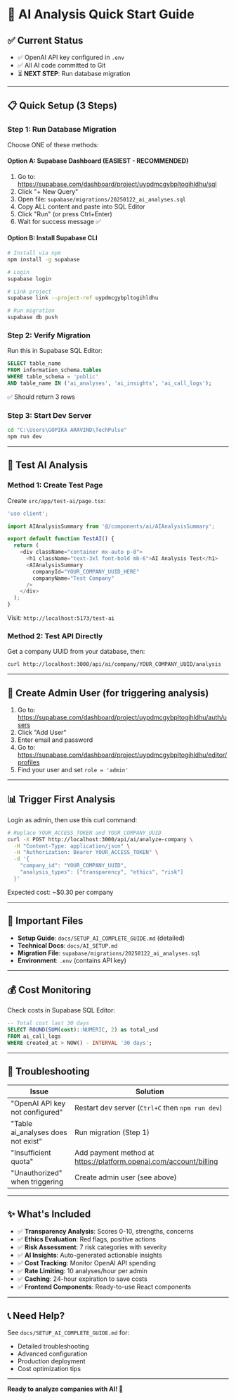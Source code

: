 # 🚀 AI Analysis Quick Start Guide

## ✅ Current Status

- ✅ OpenAI API key configured in `.env`
- ✅ All AI code committed to Git
- ⏳ **NEXT STEP**: Run database migration

---

## 📋 Quick Setup (3 Steps)

### **Step 1: Run Database Migration**

Choose ONE of these methods:

#### **Option A: Supabase Dashboard (EASIEST - RECOMMENDED)**

1. Go to: https://supabase.com/dashboard/project/uypdmcgybpltogihldhu/sql
2. Click "+ New Query"
3. Open file: `supabase/migrations/20250122_ai_analyses.sql`
4. Copy ALL content and paste into SQL Editor
5. Click "Run" (or press Ctrl+Enter)
6. Wait for success message ✅

#### **Option B: Install Supabase CLI**

```bash
# Install via npm
npm install -g supabase

# Login
supabase login

# Link project
supabase link --project-ref uypdmcgybpltogihldhu

# Run migration
supabase db push
```

### **Step 2: Verify Migration**

Run this in Supabase SQL Editor:

```sql
SELECT table_name
FROM information_schema.tables
WHERE table_schema = 'public'
AND table_name IN ('ai_analyses', 'ai_insights', 'ai_call_logs');
```

✅ Should return 3 rows

### **Step 3: Start Dev Server**

```bash
cd "C:\Users\GOPIKA ARAVIND\TechPulse"
npm run dev
```

---

## 🧪 Test AI Analysis

### **Method 1: Create Test Page**

Create `src/app/test-ai/page.tsx`:

```typescript
'use client';

import AIAnalysisSummary from '@/components/ai/AIAnalysisSummary';

export default function TestAI() {
  return (
    <div className="container mx-auto p-8">
      <h1 className="text-3xl font-bold mb-6">AI Analysis Test</h1>
      <AIAnalysisSummary
        companyId="YOUR_COMPANY_UUID_HERE"
        companyName="Test Company"
      />
    </div>
  );
}
```

Visit: `http://localhost:5173/test-ai`

### **Method 2: Test API Directly**

Get a company UUID from your database, then:

```bash
curl http://localhost:3000/api/ai/company/YOUR_COMPANY_UUID/analysis
```

---

## 🔑 Create Admin User (for triggering analysis)

1. Go to: https://supabase.com/dashboard/project/uypdmcgybpltogihldhu/auth/users
2. Click "Add User"
3. Enter email and password
4. Go to: https://supabase.com/dashboard/project/uypdmcgybpltogihldhu/editor/profiles
5. Find your user and set `role = 'admin'`

---

## 📊 Trigger First Analysis

Login as admin, then use this curl command:

```bash
# Replace YOUR_ACCESS_TOKEN and YOUR_COMPANY_UUID
curl -X POST http://localhost:3000/api/ai/analyze-company \
  -H "Content-Type: application/json" \
  -H "Authorization: Bearer YOUR_ACCESS_TOKEN" \
  -d '{
    "company_id": "YOUR_COMPANY_UUID",
    "analysis_types": ["transparency", "ethics", "risk"]
  }'
```

Expected cost: ~$0.30 per company

---

## 📁 Important Files

- **Setup Guide**: `docs/SETUP_AI_COMPLETE_GUIDE.md` (detailed)
- **Technical Docs**: `docs/AI_SETUP.md`
- **Migration File**: `supabase/migrations/20250122_ai_analyses.sql`
- **Environment**: `.env` (contains API key)

---

## 💰 Cost Monitoring

Check costs in Supabase SQL Editor:

```sql
-- Total cost last 30 days
SELECT ROUND(SUM(cost)::NUMERIC, 2) as total_usd
FROM ai_call_logs
WHERE created_at > NOW() - INTERVAL '30 days';
```

---

## 🐛 Troubleshooting

| Issue | Solution |
|-------|----------|
| "OpenAI API key not configured" | Restart dev server (`Ctrl+C` then `npm run dev`) |
| "Table ai_analyses does not exist" | Run migration (Step 1) |
| "Insufficient quota" | Add payment method at https://platform.openai.com/account/billing |
| "Unauthorized" when triggering | Create admin user (see above) |

---

## ✨ What's Included

- ✅ **Transparency Analysis**: Scores 0-10, strengths, concerns
- ✅ **Ethics Evaluation**: Red flags, positive actions
- ✅ **Risk Assessment**: 7 risk categories with severity
- ✅ **AI Insights**: Auto-generated actionable insights
- ✅ **Cost Tracking**: Monitor OpenAI API spending
- ✅ **Rate Limiting**: 10 analyses/hour per admin
- ✅ **Caching**: 24-hour expiration to save costs
- ✅ **Frontend Components**: Ready-to-use React components

---

## 📞 Need Help?

See `docs/SETUP_AI_COMPLETE_GUIDE.md` for:
- Detailed troubleshooting
- Advanced configuration
- Production deployment
- Cost optimization tips

---

**Ready to analyze companies with AI! 🎉**

